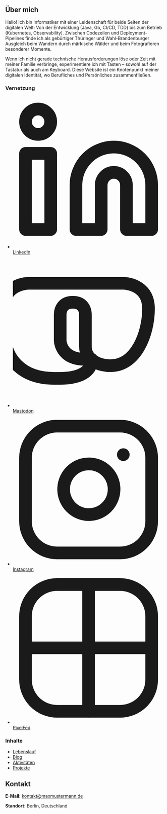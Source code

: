 ---
---

<section class="about-section">
    <h2 class="section-title">Über mich</h2>
    <p>Hallo! Ich bin Informatiker mit einer Leidenschaft für beide Seiten der digitalen Welt: Von der Entwicklung (Java, Go, CI/CD, TDD) bis zum Betrieb (Kubernetes, Observability). Zwischen Codezeilen und Deployment-Pipelines finde ich als gebürtiger Thüringer und Wahl-Brandenburger Ausgleich beim Wandern durch märkische Wälder und beim Fotografieren besonderer Momente.</p>
    <p>Wenn ich nicht gerade technische Herausforderungen löse oder Zeit mit meiner Familie verbringe, experimentiere ich mit Tasten – sowohl auf der Tastatur als auch am Keyboard. Diese Website ist ein Knotenpunkt meiner digitalen Identität, wo Berufliches und Persönliches zusammenfließen.</p>
</section>

<div class="links-container">
    <div class="links-box">
        <h3>Vernetzung</h3>
        <ul>
            <li>
                <a href="https://linkedin.com/in/username" target="_blank">
                    <svg class="icon" xmlns="http://www.w3.org/2000/svg" viewBox="0 0 24 24" fill="none" stroke="currentColor" stroke-width="2" stroke-linecap="round" stroke-linejoin="round">
                        <path d="M16 8a6 6 0 0 1 6 6v7h-4v-7a2 2 0 0 0-2-2 2 2 0 0 0-2 2v7h-4v-7a6 6 0 0 1 6-6z"></path>
                        <rect x="2" y="9" width="4" height="12"></rect>
                        <circle cx="4" cy="4" r="2"></circle>
                    </svg>
                    LinkedIn
                </a>
            </li>
            <li>
                <a href="https://mastodon.social/@username" target="_blank">
                    <svg class="icon" xmlns="http://www.w3.org/2000/svg" viewBox="0 0 24 24" fill="none" stroke="currentColor" stroke-width="2" stroke-linecap="round" stroke-linejoin="round">
                        <path d="M21.5 8.5c0-4-4-4-4-4C12.5 4.5 7.5 4.5 2.5 4.5c0 0-4 0-4 4v3c0 5 3 8 8 8h1c3 0 5-1 5-3h-1c-4 0-4-3-4-3V9.5c0-1 .5-2 2-2 1.5 0 2 1 2 2v5c0 2 2 3 4 3C19.5 17.5 21.5 12.5 21.5 8.5Z"/>
                    </svg>
                    Mastodon
                </a>
            </li>
            <li>
                <a href="https://instagram.com/username" target="_blank">
                    <svg class="icon" xmlns="http://www.w3.org/2000/svg" viewBox="0 0 24 24" fill="none" stroke="currentColor" stroke-width="2" stroke-linecap="round" stroke-linejoin="round">
                        <rect x="2" y="2" width="20" height="20" rx="5" ry="5"></rect>
                        <path d="M16 11.37A4 4 0 1 1 12.63 8 4 4 0 0 1 16 11.37z"></path>
                        <line x1="17.5" y1="6.5" x2="17.51" y2="6.5"></line>
                    </svg>
                    Instagram
                </a>
            </li>
            <li>
                <a href="https://pixelfed.social/username" target="_blank">
                    <svg class="icon" xmlns="http://www.w3.org/2000/svg" viewBox="0 0 24 24" fill="none" stroke="currentColor" stroke-width="2" stroke-linecap="round" stroke-linejoin="round">
                        <rect x="2" y="2" width="20" height="20" rx="5" ry="5"></rect>
                        <path d="M12 2v20"></path>
                        <path d="M2 12h20"></path>
                    </svg>
                    PixelFed
                </a>
            </li>
        </ul>
    </div>
    <div class="links-box">
        <h3>Inhalte</h3>
        <ul>
            <li><a href="/cv.html">Lebenslauf</a></li>
            <li><a href="/blog.html">Blog</a></li>
            <li><a href="/aktivitaeten.html">Aktivitäten</a></li>
            <li><a href="/projekte.html">Projekte</a></li>
        </ul>
    </div>
</div>

<section class="contact-section">
    <h2 class="section-title">Kontakt</h2>
    <p><strong>E-Mail:</strong> <a href="mailto:kontakt@maxmustermann.de">kontakt@maxmustermann.de</a></p>
    <p><strong>Standort:</strong> Berlin, Deutschland</p>
</section>
